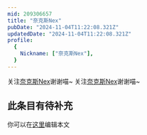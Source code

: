 ```yaml
---
mid: 209306657
title: "奈克斯Nex"
pubDate: "2024-11-04T11:22:08.321Z"
updatedDate: "2024-11-04T11:22:08.321Z"
profile:
  {
    Nickname: ["奈克斯Nex"],
  }
---
```


关注[奈克斯Nex](https://space.bilibili.com/209306657)谢谢喵~ 关注[奈克斯Nex](https://space.bilibili.com/209306657)谢谢喵~

## 此条目有待补充
你可以在[这里](https://github.com/Yuhanawa/VTuber.ICU-Content/edit/master/v/奈克斯Nex/index.md)编辑本文
